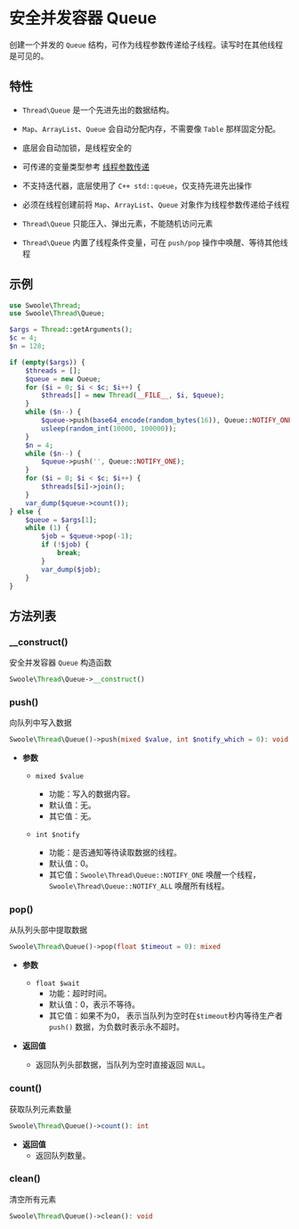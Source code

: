 # 安全并发容器 Queue

创建一个并发的 `Queue` 结构，可作为线程参数传递给子线程。读写时在其他线程是可见的。

## 特性
- `Thread\Queue` 是一个先进先出的数据结构。

- `Map`、`ArrayList`、`Queue` 会自动分配内存，不需要像 `Table` 那样固定分配。

- 底层会自动加锁，是线程安全的

- 可传递的变量类型参考 [线程参数传递](thread/transfer.md)

- 不支持迭代器，底层使用了 `C++ std::queue`，仅支持先进先出操作

- 必须在线程创建前将 `Map`、`ArrayList`、`Queue` 对象作为线程参数传递给子线程

- `Thread\Queue` 只能压入、弹出元素，不能随机访问元素

- `Thread\Queue` 内置了线程条件变量，可在 `push/pop` 操作中唤醒、等待其他线程

## 示例

```php
use Swoole\Thread;
use Swoole\Thread\Queue;

$args = Thread::getArguments();
$c = 4;
$n = 128;

if (empty($args)) {
    $threads = [];
    $queue = new Queue;
    for ($i = 0; $i < $c; $i++) {
        $threads[] = new Thread(__FILE__, $i, $queue);
    }
    while ($n--) {
        $queue->push(base64_encode(random_bytes(16)), Queue::NOTIFY_ONE);
        usleep(random_int(10000, 100000));
    }
    $n = 4;
    while ($n--) {
        $queue->push('', Queue::NOTIFY_ONE);
    }
    for ($i = 0; $i < $c; $i++) {
        $threads[$i]->join();
    }
    var_dump($queue->count());
} else {
    $queue = $args[1];
    while (1) {
        $job = $queue->pop(-1);
        if (!$job) {
            break;
        }
        var_dump($job);
    }
}
```

## 方法列表

### __construct()
安全并发容器 `Queue` 构造函数

```php
Swoole\Thread\Queue->__construct()
```

### push()
向队列中写入数据

```php
Swoole\Thread\Queue()->push(mixed $value, int $notify_which = 0): void
```

  * **参数**
      * `mixed $value`
          * 功能：写入的数据内容。
          * 默认值：无。
          * 其它值：无。
  
      * `int $notify`
          * 功能：是否通知等待读取数据的线程。
          * 默认值：0。
          * 其它值：`Swoole\Thread\Queue::NOTIFY_ONE` 唤醒一个线程，`Swoole\Thread\Queue::NOTIFY_ALL` 唤醒所有线程。


### pop()
从队列头部中提取数据

```php
Swoole\Thread\Queue()->pop(float $timeout = 0): mixed
```

* **参数**
    * `float $wait`
        * 功能：超时时间。
        * 默认值：0，表示不等待。
        * 其它值：如果不为0， 表示当队列为空时在`$timeout`秒内等待生产者 `push()` 数据，为负数时表示永不超时。

* **返回值**
    * 返回队列头部数据，当队列为空时直接返回 `NULL`。

### count()
获取队列元素数量

```php
Swoole\Thread\Queue()->count(): int
```

* **返回值**
    * 返回队列数量。

### clean()
清空所有元素

```php
Swoole\Thread\Queue()->clean(): void
```
